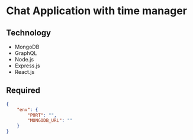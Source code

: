 # Chat Application with time manager

## Technology

-   MongoDB
-   GraphQL
-   Node.js
-   Express.js
-   React.js

## Required

```json
{
	"env": {
		"PORT": "",
		"MONGODB_URL": ""
	}
}
```

